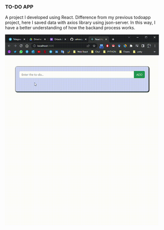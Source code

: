 ### TO-DO APP

<p>A project I developed using React. Difference from my previous todoapp project, here I saved data with axios library using json-server. In this way, I have a better understanding of how the backand process works.</p>

![](./src/gif/todo.gif)
